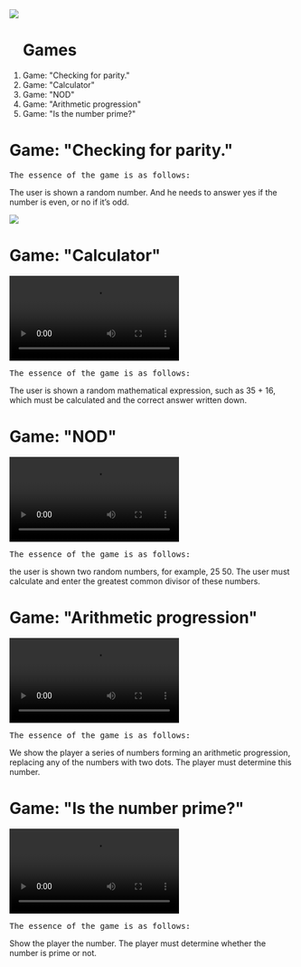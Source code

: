 <!DOCTYPE html>
<html lang="ru/en">
<head>
<a href="https://codeclimate.com/github/Gudvviin/frontend-project-lvl1/maintainability"><img src="https://api.codeclimate.com/v1/badges/9516922a0c070c4d257c/maintainability" /></a>
 <link rel="stylesheet" type="text/css" href="asciinema-player.css" />
 </head>
 <body>
 <ol><h1>Games</h1>
 <li>Game: "Checking for parity."</li>
<li>Game: "Calculator"</li>
<li>Game: "NOD"</li>
<li>Game: "Arithmetic progression"</li>
<li>Game: "Is the number prime?"</li>
 </ol>
  <h1>Game: "Checking for parity."</h1>  
   <p> <tt>The essence of the game is as follows:</tt></p>
   <p>The user is shown a random number. And he needs to answer yes if the number is even, or no if it’s odd.</p>
 <a href="https://asciinema.org/a/ed75kBcvdXJjPrJ6f26bz5bQe" target="_blank"><img src="https://asciinema.org/a/ed75kBcvdXJjPrJ6f26bz5bQe.svg" /></a>
 <h1>Game: "Calculator"</h1>  
    <video controls>
    <source src="https://asciinema.org/a/ed75kBcvdXJjPrJ6f26bz5bQe"> 
    </video>
    <p> <tt>The essence of the game is as follows:</tt></p>
    <p>The user is shown a random mathematical expression, such as 35 + 16, which must be calculated and the correct answer written down.</p>
 <h1> Game: "NOD"</h1>  
    <video controls>
    <source src="https://asciinema.org/a/ed75kBcvdXJjPrJ6f26bz5bQe"> 
    </video> 
    <p> <tt>The essence of the game is as follows:</tt></p>
    <p>the user is shown two random numbers, for example, 25 50. The user must calculate and enter the greatest common divisor of these numbers.</p>
 <h1>Game: "Arithmetic progression"</h1>  
    <video controls>
    <source src="https://asciinema.org/a/ed75kBcvdXJjPrJ6f26bz5bQe"> 
    </video> 
    <p> <tt>The essence of the game is as follows:</tt></p>
    <p>We show the player a series of numbers forming an arithmetic progression, replacing any of the numbers with two dots. The player must determine this number.</p>
 <h1>Game: "Is the number prime?"</h1>  
    <video controls>
    <source src="https://asciinema.org/a/ed75kBcvdXJjPrJ6f26bz5bQe"> 
    </video>
    <p> <tt>The essence of the game is as follows:</tt></p>
    <p>Show the player the number. The player must determine whether the number is prime or not.</p>
</html>
</body>